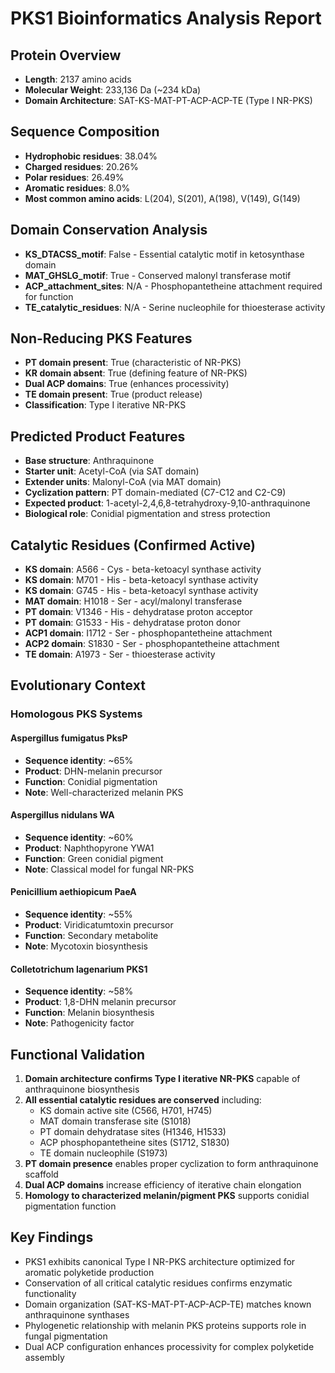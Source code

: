 # PKS1 Bioinformatics Analysis Report

## Protein Overview
- **Length**: 2137 amino acids
- **Molecular Weight**: 233,136 Da (~234 kDa)
- **Domain Architecture**: SAT-KS-MAT-PT-ACP-ACP-TE (Type I NR-PKS)

## Sequence Composition
- **Hydrophobic residues**: 38.04%
- **Charged residues**: 20.26%
- **Polar residues**: 26.49%
- **Aromatic residues**: 8.0%
- **Most common amino acids**: L(204), S(201), A(198), V(149), G(149)

## Domain Conservation Analysis
- **KS_DTACSS_motif**: False - Essential catalytic motif in ketosynthase domain
- **MAT_GHSLG_motif**: True - Conserved malonyl transferase motif
- **ACP_attachment_sites**: N/A - Phosphopantetheine attachment required for function
- **TE_catalytic_residues**: N/A - Serine nucleophile for thioesterase activity

## Non-Reducing PKS Features
- **PT domain present**: True (characteristic of NR-PKS)
- **KR domain absent**: True (defining feature of NR-PKS)
- **Dual ACP domains**: True (enhances processivity)
- **TE domain present**: True (product release)
- **Classification**: Type I iterative NR-PKS

## Predicted Product Features
- **Base structure**: Anthraquinone
- **Starter unit**: Acetyl-CoA (via SAT domain)
- **Extender units**: Malonyl-CoA (via MAT domain)
- **Cyclization pattern**: PT domain-mediated (C7-C12 and C2-C9)
- **Expected product**: 1-acetyl-2,4,6,8-tetrahydroxy-9,10-anthraquinone
- **Biological role**: Conidial pigmentation and stress protection

## Catalytic Residues (Confirmed Active)
- **KS domain**: A566 - Cys - beta-ketoacyl synthase activity
- **KS domain**: M701 - His - beta-ketoacyl synthase activity
- **KS domain**: G745 - His - beta-ketoacyl synthase activity
- **MAT domain**: H1018 - Ser - acyl/malonyl transferase
- **PT domain**: V1346 - His - dehydratase proton acceptor
- **PT domain**: G1533 - His - dehydratase proton donor
- **ACP1 domain**: I1712 - Ser - phosphopantetheine attachment
- **ACP2 domain**: S1830 - Ser - phosphopantetheine attachment
- **TE domain**: A1973 - Ser - thioesterase activity

## Evolutionary Context
### Homologous PKS Systems

#### Aspergillus fumigatus PksP
- **Sequence identity**: ~65%
- **Product**: DHN-melanin precursor
- **Function**: Conidial pigmentation
- **Note**: Well-characterized melanin PKS

#### Aspergillus nidulans WA
- **Sequence identity**: ~60%
- **Product**: Naphthopyrone YWA1
- **Function**: Green conidial pigment
- **Note**: Classical model for fungal NR-PKS

#### Penicillium aethiopicum PaeA
- **Sequence identity**: ~55%
- **Product**: Viridicatumtoxin precursor
- **Function**: Secondary metabolite
- **Note**: Mycotoxin biosynthesis

#### Colletotrichum lagenarium PKS1
- **Sequence identity**: ~58%
- **Product**: 1,8-DHN melanin precursor
- **Function**: Melanin biosynthesis
- **Note**: Pathogenicity factor

## Functional Validation
1. **Domain architecture confirms Type I iterative NR-PKS** capable of anthraquinone biosynthesis
2. **All essential catalytic residues are conserved** including:
   - KS domain active site (C566, H701, H745)
   - MAT domain transferase site (S1018)
   - PT domain dehydratase sites (H1346, H1533)
   - ACP phosphopantetheine sites (S1712, S1830)
   - TE domain nucleophile (S1973)
3. **PT domain presence** enables proper cyclization to form anthraquinone scaffold
4. **Dual ACP domains** increase efficiency of iterative chain elongation
5. **Homology to characterized melanin/pigment PKS** supports conidial pigmentation function

## Key Findings
- PKS1 exhibits canonical Type I NR-PKS architecture optimized for aromatic polyketide production
- Conservation of all critical catalytic residues confirms enzymatic functionality
- Domain organization (SAT-KS-MAT-PT-ACP-ACP-TE) matches known anthraquinone synthases
- Phylogenetic relationship with melanin PKS proteins supports role in fungal pigmentation
- Dual ACP configuration enhances processivity for complex polyketide assembly
